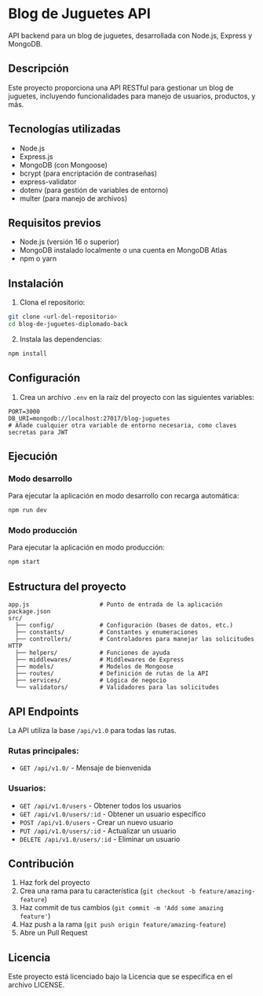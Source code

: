 # Blog de Juguetes API

API backend para un blog de juguetes, desarrollada con Node.js, Express y MongoDB.

## Descripción

Este proyecto proporciona una API RESTful para gestionar un blog de juguetes, incluyendo funcionalidades para manejo de usuarios, productos, y más.

## Tecnologías utilizadas

- Node.js
- Express.js
- MongoDB (con Mongoose)
- bcrypt (para encriptación de contraseñas)
- express-validator
- dotenv (para gestión de variables de entorno)
- multer (para manejo de archivos)

## Requisitos previos

- Node.js (versión 16 o superior)
- MongoDB instalado localmente o una cuenta en MongoDB Atlas
- npm o yarn

## Instalación

1. Clona el repositorio:

```bash
git clone <url-del-repositorio>
cd blog-de-juguetes-diplomado-back
```

2. Instala las dependencias:

```bash
npm install
```

## Configuración

1. Crea un archivo `.env` en la raíz del proyecto con las siguientes variables:

```
PORT=3000
DB_URI=mongodb://localhost:27017/blog-juguetes
# Añade cualquier otra variable de entorno necesaria, como claves secretas para JWT
```

## Ejecución

### Modo desarrollo

Para ejecutar la aplicación en modo desarrollo con recarga automática:

```bash
npm run dev
```

### Modo producción

Para ejecutar la aplicación en modo producción:

```bash
npm start
```

## Estructura del proyecto

```
app.js                    # Punto de entrada de la aplicación
package.json
src/
  ├── config/             # Configuración (bases de datos, etc.)
  ├── constants/          # Constantes y enumeraciones
  ├── controllers/        # Controladores para manejar las solicitudes HTTP
  ├── helpers/            # Funciones de ayuda
  ├── middlewares/        # Middlewares de Express
  ├── models/             # Modelos de Mongoose
  ├── routes/             # Definición de rutas de la API
  ├── services/           # Lógica de negocio
  └── validators/         # Validadores para las solicitudes
```

## API Endpoints

La API utiliza la base `/api/v1.0` para todas las rutas.

### Rutas principales:

- `GET /api/v1.0/` - Mensaje de bienvenida

### Usuarios:

- `GET /api/v1.0/users` - Obtener todos los usuarios
- `GET /api/v1.0/users/:id` - Obtener un usuario específico
- `POST /api/v1.0/users` - Crear un nuevo usuario
- `PUT /api/v1.0/users/:id` - Actualizar un usuario
- `DELETE /api/v1.0/users/:id` - Eliminar un usuario

## Contribución

1. Haz fork del proyecto
2. Crea una rama para tu característica (`git checkout -b feature/amazing-feature`)
3. Haz commit de tus cambios (`git commit -m 'Add some amazing feature'`)
4. Haz push a la rama (`git push origin feature/amazing-feature`)
5. Abre un Pull Request

## Licencia

Este proyecto está licenciado bajo la Licencia que se especifica en el archivo LICENSE.
